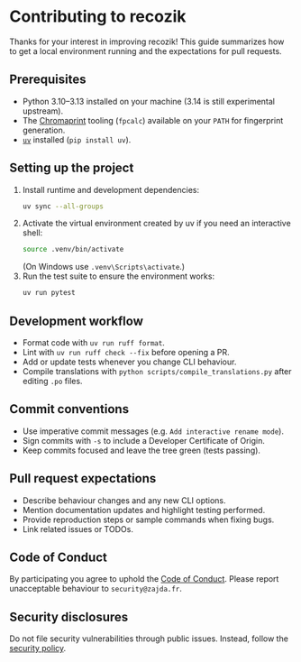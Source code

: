 # Contributing to recozik

Thanks for your interest in improving recozik! This guide summarizes how to get a local environment running and the expectations for pull requests.

## Prerequisites

- Python 3.10–3.13 installed on your machine (3.14 is still experimental upstream).
- The [Chromaprint](https://acoustid.org/chromaprint) tooling (`fpcalc`) available on your `PATH` for fingerprint generation.
- [`uv`](https://docs.astral.sh/uv/) installed (`pip install uv`).

## Setting up the project

1. Install runtime and development dependencies:
   ```bash
   uv sync --all-groups
   ```
2. Activate the virtual environment created by uv if you need an interactive shell:
   ```bash
   source .venv/bin/activate
   ```
   (On Windows use `.venv\Scripts\activate`.)
3. Run the test suite to ensure the environment works:
   ```bash
   uv run pytest
   ```

## Development workflow

- Format code with `uv run ruff format`.
- Lint with `uv run ruff check --fix` before opening a PR.
- Add or update tests whenever you change CLI behaviour.
- Compile translations with `python scripts/compile_translations.py` after editing `.po` files.

## Commit conventions

- Use imperative commit messages (e.g. `Add interactive rename mode`).
- Sign commits with `-s` to include a Developer Certificate of Origin.
- Keep commits focused and leave the tree green (tests passing).

## Pull request expectations

- Describe behaviour changes and any new CLI options.
- Mention documentation updates and highlight testing performed.
- Provide reproduction steps or sample commands when fixing bugs.
- Link related issues or TODOs.

## Code of Conduct

By participating you agree to uphold the [Code of Conduct](CODE_OF_CONDUCT.md). Please report unacceptable behaviour to `security@zajda.fr`.

## Security disclosures

Do not file security vulnerabilities through public issues. Instead, follow the [security policy](SECURITY.md).
